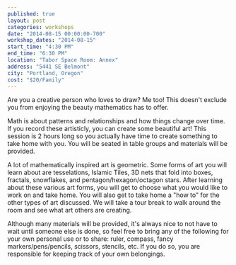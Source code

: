 ```yaml
---
published: true
layout: post
categories: workshops
date: "2014-08-15 00:00:00-700"
workshop_dates: "2014-08-15"
start_time: "4:30 PM"
end_time: "6:30 PM"
location: "Tabor Space Room: Annex"
address: "5441 SE Belmont"
city: "Portland, Oregon"
cost: "$20/Family"
---
```




Are you a creative person who loves to draw? Me too! This doesn't exclude you from enjoying the beauty mathematics has to offer.

Math is about patterns and relationships and how things change over time. If you record these artisticly, you can create some beautiful art! This session is 2 hours long so you actually have time to create something to take home with you. You will be seated in table groups and materials will be provided.

A lot of mathematically inspired art is geometric. Some forms of art you will learn about are tesselations, Islamic Tiles, 3D nets that fold into boxes, fractals, snowflakes, and pentagon/hexagon/octagon stars. After learning about these various art forms, you will get to choose what you would like to work on and take home. You will also get to take home a "how to" for the other types of art discussed. We will take a tour break to walk around the room and see what art others are creating.

Although many materials will be provided, it's always nice to not have to wait until someone else is done, so feel free to bring any of the following for your own personal use or to share: ruler, compass, fancy markers/pens/pencils, scissors, stencils, etc. If you do so, you are responsible for keeping track of your own belongings.